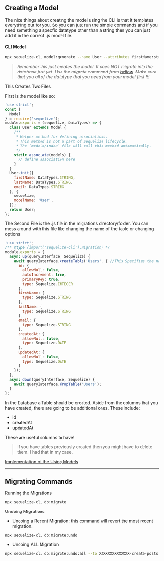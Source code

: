 ## Creating a Model

The nice things about creating the model using the CLI is that it templates everything out for you. So you can just run the simple commands and if you need something a specfic datatype other than a string then you can just add it in the correct .js model file.

#### CLI Model
```bash
npx sequelize-cli model:generate --name User --attributes firstName:string,lastName:string,email:string
```

> *Remember this just creates the model. It does NOT migrate into the database just yet. Use the migrate command from [bellow](#migrating-commands). Make sure that you all of the datatype that you need from your model first !!!*

This Creates Two Files

First is the model like so:
```javascript
'use strict';
const {
  Model
} = require('sequelize');
module.exports = (sequelize, DataTypes) => {
  class User extends Model {
    /**
     * Helper method for defining associations.
     * This method is not a part of Sequelize lifecycle.
     * The `models/index` file will call this method automatically.
     */
    static associate(models) {
      // define association here
    }
  }
  User.init({
    firstName: DataTypes.STRING,
    lastName: DataTypes.STRING,
    email: DataTypes.STRING
  }, {
    sequelize,
    modelName: 'User',
  });
  return User;
};

```
The Second File is the .js file in the migrations directory/folder. You can mess around with this file like changing the name of the table or changing options
```javascript
'use strict';
/** @type {import('sequelize-cli').Migration} */
module.exports = {
  async up(queryInterface, Sequelize) {
    await queryInterface.createTable('Users', { //This Specifies the name of the Table
      id: {
        allowNull: false,
        autoIncrement: true,
        primaryKey: true,
        type: Sequelize.INTEGER
      },
      firstName: {
        type: Sequelize.STRING
      },
      lastName: {
        type: Sequelize.STRING
      },
      email: {
        type: Sequelize.STRING
      },
      createdAt: {
        allowNull: false,
        type: Sequelize.DATE
      },
      updatedAt: {
        allowNull: false,
        type: Sequelize.DATE
      }
    });
  },
  async down(queryInterface, Sequelize) {
    await queryInterface.dropTable('Users');
  }
};

```


In the Database a Table should be created. Aside from the columns that you have created, there are going to be additional ones. These include:

- id
- createdAt
- updatedAt

These are useful columns to have!
> If you have tables previously created then you might have to delete them. I had that in my case.

[Implementation of the Using Models](https://www.youtube.com/watch?v=NXeDkp9BZAY&t=642s)

--- 

## Migrating Commands 

Running the Migrations
```bash
npx sequelize-cli db:migrate
```

Undoing Migrations

- Undoing a Recent Migration: this command will revert the most recent migration.
```bash
npx sequelize-cli db:migrate:undo
```

- Undoing ALL Migration
```bash
npx sequelize-cli db:migrate:undo:all --to XXXXXXXXXXXXXX-create-posts.js
```